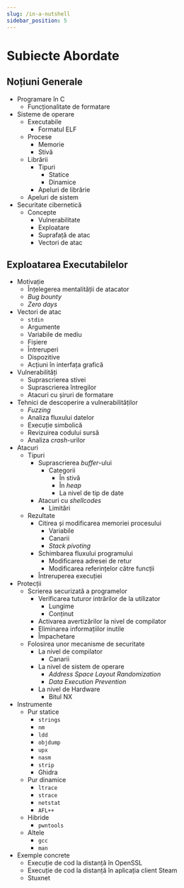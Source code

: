 ```yaml
---
slug: /in-a-nutshell
sidebar_position: 5
---
```


# Subiecte Abordate

## Noțiuni Generale

- Programare în C
    - Funcționalitate de formatare
- Sisteme de operare
    - Executabile
        - Formatul ELF
    - Procese
        - Memorie
        - Stivă
    - Librării
        - Tipuri
            - Statice
            - Dinamice
        - Apeluri de librărie
    - Apeluri de sistem
- Securitate cibernetică
    - Concepte
        - Vulnerabilitate
        - Exploatare
        - Suprafață de atac
        - Vectori de atac

## Exploatarea Executabilelor

- Motivație
    - Înțelegerea mentalității de atacator
    - *Bug bounty*
    - *Zero days*
- Vectori de atac
    - `stdin`
    - Argumente
    - Variabile de mediu
    - Fișiere
    - Întreruperi
    - Dispozitive
    - Acțiuni în interfața grafică
- Vulnerabilități
    - Suprascrierea stivei
    - Suprascrierea întregilor
    - Atacuri cu șiruri de formatare
- Tehnici de descoperire a vulnerabilităților
    - *Fuzzing*
    - Analiza fluxului datelor
    - Execuție simbolică
    - Revizuirea codului sursă
    - Analiza *crash*-urilor
- Atacuri
    - Tipuri
        - Suprascrierea *buffer*-ului
            - Categorii
                - În stivă
                - În *heap*
                - La nivel de tip de date
        - Atacuri cu *shellcodes*
            - Limitări
    - Rezultate
        - Citirea și modificarea memoriei procesului
            - Variabile
            - Canarii
            - *Stack pivoting*
        - Schimbarea fluxului programului
            - Modificarea adresei de retur
            - Modificarea referințelor către funcții
        - Întreruperea execuției
- Protecții
    - Scrierea securizată a programelor
        - Verificarea tuturor intrărilor de la utilizator
            - Lungime
            - Conținut
        - Activarea avertizărilor la nivel de compilator
        - Eliminarea informațiilor inutile
        - Împachetare
    - Folosirea unor mecanisme de securitate
        - La nivel de compilator
            - Canarii
        - La nivel de sistem de operare
            - *Address Space Layout Randomization*
            - *Data Execution Prevention*
        - La nivel de Hardware
            - Bitul NX
- Instrumente
    - Pur statice
        - `strings`
        - `nm`
        - `ldd`
        - `objdump`
        - `upx`
        - `nasm`
        - `strip`
        - Ghidra
    - Pur dinamice
        - `ltrace`
        - `strace`
        - `netstat`
        - `AFL++`
    - Hibride
        - `pwntools`
    - Altele
        - `gcc`
        - `man`
- Exemple concrete
    - Execuție de cod la distanță în OpenSSL
    - Execuție de cod la distanță în aplicația client Steam
    - Stuxnet
